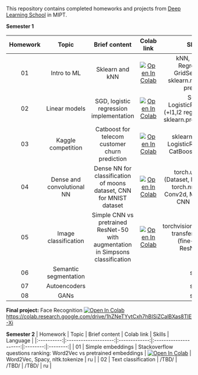 This repository contains completed homeworks and projects from [Deep Learning School](https://dls.samcs.ru/) in MIPT.

**Semester 1**

| Homework   | Topic                | Brief content | Colab link            | Skills | Language |
|:----------:|:--------------------:|:-------------:|:---------------------:|:--------:|:--------:|
| 01 | Intro to ML | Sklearn and kNN | [![Open In Colab](https://colab.research.google.com/assets/colab-badge.svg)](https://colab.research.google.com/github/presudozwerg/DeepLearningSchool/blob/main/1_semester/%5Bh01%5D_knn.ipynb) | kNN, Logistic Regression, GridSearchCV, sklearn.models (fit, predict) | ru |
| 02 | Linear models | SGD, logistic regression implementation| [![Open In Colab](https://colab.research.google.com/assets/colab-badge.svg)](https://colab.research.google.com/github/presudozwerg/DeepLearningSchool/blob/main/1_semester/%5Bh02%5D_linear_models_fall_2021.ipynb) | SGD, LogisticRegression (+l1,l2 regularization), sklearn.preprocessing | ru |
| 03 | Kaggle competition | Catboost for telecom customer churn prediction | [![Open In Colab](https://colab.research.google.com/assets/colab-badge.svg)](https://colab.research.google.com/github/presudozwerg/DeepLearningSchool/blob/main/1_semester/%5Bh03%5D_hw_kaggle.ipynb) | sklearn.pipeline, LogisticRegression, CatBoostClassifier | ru |
| 04 | Dense and convolutional NN | Dense NN for classification of moons dataset, CNN for MNIST dataset | [![Open In Colab](https://colab.research.google.com/assets/colab-badge.svg)](https://colab.research.google.com/github/presudozwerg/DeepLearningSchool/blob/main/1_semester/%5Bh04%5D_dense_and_convolutional_nn.ipynb) | torch.utils.data (Dataset, Dataloader), torch.nn (Linear, Conv2d, MaxPool2d), CNN (LeNet) | ru |
| 05 | Image classification | Simple CNN vs pretrained ResNet-50 with augmentation in Simpsons classification | [![Open In Colab](https://colab.research.google.com/assets/colab-badge.svg)](https://colab.research.google.com/github/presudozwerg/DeepLearningSchool/blob/main/1_semester/%5Bh05%5D_simpsons-classificaton.ipynb) | torchvision.transforms, transfer learning (fine-tuning ResNet50) | ru |
| 06 | Semantic segmentation | |  | sks | ru |
| 07 | Autoencoders | | | sks | ru |
| 08 | GANs | | | sks | ru |

**Final project:** Face Recognition [![Open In Colab](https://colab.research.google.com/assets/colab-badge.svg)](https://colab.research.google.com/github/girafe-ai/ml-course/blob/22f_basic/week0_05_trees_and_ensembles/practice0_05_decision_trees.ipynb)
https://colab.research.google.com/drive/1hZNeTYytCxh7hBISiZCalBXas8TIE-Xi

**Semester 2**
| Homework   | Topic                | Brief content | Colab link            | Skills | Language |
|:----------:|:--------------------:|:-------------:|:---------------------:|:--------:|:--------:|
| 01 | Simple embeddings | Stackoverflow questions ranking: Word2Vec vs pretrained embeddings | [![Open In Colab](https://colab.research.google.com/assets/colab-badge.svg)](https://colab.research.google.com/github/presudozwerg/DeepLearningSchool/blob/main/2_semester/%5Bh01%5D_simple_embeddings.ipynb) | Word2Vec, Spacy, nltk.tokenize | ru |
| 02 | Text classification | /TBD/ | /TBD/ | /TBD/ | ru |
